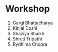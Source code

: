 # Workshop
1. Gargi Bhattacharya
2. Kinjal Doshi
3. Shaziya Shaikh
4. Shruti Tripathi
5. Rydhima Chopra
